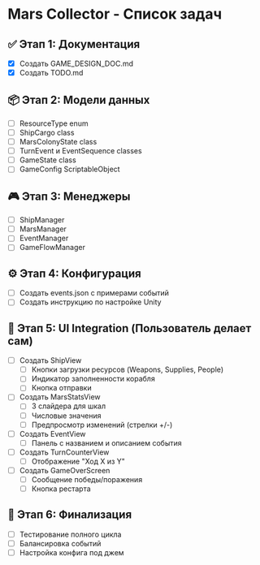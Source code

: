 # Mars Collector - Список задач

## ✅ Этап 1: Документация
- [x] Создать GAME_DESIGN_DOC.md
- [x] Создать TODO.md

## 📦 Этап 2: Модели данных
- [ ] ResourceType enum
- [ ] ShipCargo class
- [ ] MarsColonyState class
- [ ] TurnEvent и EventSequence classes
- [ ] GameState class
- [ ] GameConfig ScriptableObject

## 🎮 Этап 3: Менеджеры
- [ ] ShipManager
- [ ] MarsManager
- [ ] EventManager
- [ ] GameFlowManager

## ⚙️ Этап 4: Конфигурация
- [ ] Создать events.json с примерами событий
- [ ] Создать инструкцию по настройке Unity

## 🎨 Этап 5: UI Integration (Пользователь делает сам)
- [ ] Создать ShipView
  - [ ] Кнопки загрузки ресурсов (Weapons, Supplies, People)
  - [ ] Индикатор заполненности корабля
  - [ ] Кнопка отправки
- [ ] Создать MarsStatsView
  - [ ] 3 слайдера для шкал
  - [ ] Числовые значения
  - [ ] Предпросмотр изменений (стрелки +/-)
- [ ] Создать EventView
  - [ ] Панель с названием и описанием события
- [ ] Создать TurnCounterView
  - [ ] Отображение "Ход X из Y"
- [ ] Создать GameOverScreen
  - [ ] Сообщение победы/поражения
  - [ ] Кнопка рестарта

## 🚀 Этап 6: Финализация
- [ ] Тестирование полного цикла
- [ ] Балансировка событий
- [ ] Настройка конфига под джем

